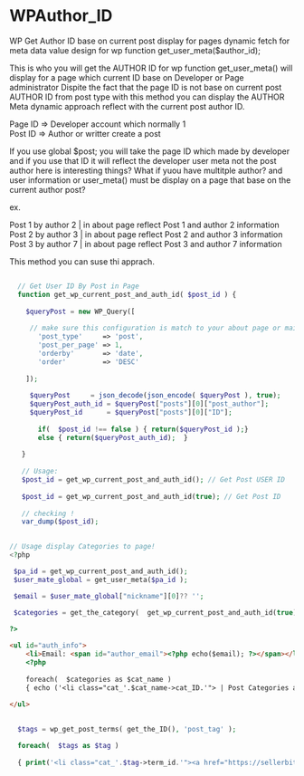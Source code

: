 # WPAuthor_ID
WP Get Author ID base on current post display for pages dynamic fetch for meta data value design for wp function get_user_meta($author_id);

This is who you will get the AUTHOR ID for wp function get_user_meta() will display for a page which current ID base on Developer or Page administrator 
Dispite the fact that the page ID is not base on current post AUTHOR ID from post type with this method you can display the AUTHOR Meta dynamic approach reflect with 
the current post author ID. 

Page ID => Developer account which normally 1 <br />
Post ID => Author or writter create a post   <br />

If you use global $post;  you will take the page ID which made by developer  
and if you use that ID it will reflect the developer user meta not the post author here is interesting things? 
What if yuou have multitple author? and user information or user_meta() must be display on a page that base on the current author post? 

ex.  <br />

Post 1 by author 2 | in about page reflect Post 1 and author 2 information  <br />
Post 2 by author 3 | in about page reflect Post 2 and author 3 information  <br />
Post 3 by author 7 | in about page reflect Post 3 and author 7 information  <br />

This method you can suse thi apprach.  <br />

```PHP

  // Get User ID By Post in Page 
  function get_wp_current_post_and_auth_id( $post_id ) {
	 
	$queryPost = new WP_Query([
	   
     // make sure this configuration is match to your about page or main page query result ! 
	   'post_type'     => 'post',
	   'post_per_page' => 1,
	   'orderby'       => 'date',
	   'order'         => 'DESC'
		
	]);  
  
     $queryPost 	= json_decode(json_encode( $queryPost ), true);
     $queryPost_auth_id = $queryPost["posts"][0]["post_author"]; 
     $queryPost_id      = $queryPost["posts"][0]["ID"];
 	
       if(  $post_id !== false ) { return($queryPost_id );}
       else { return($queryPost_auth_id);  }
  
   }
   
   // Usage: 
   $post_id = get_wp_current_post_and_auth_id(); // Get Post USER ID
   
   $post_id = get_wp_current_post_and_auth_id(true); // Get Post ID
   
   // checking !
   var_dump($post_id);
   
```

```PHP
// Usage display Categories to page!
<?php

 $pa_id = get_wp_current_post_and_auth_id();
 $user_mate_global = get_user_meta($pa_id );

 $email = $user_mate_global["nickname"][0]?? '';

 $categories = get_the_category(  get_wp_current_post_and_auth_id(true) ); 
		
?>
```

```HTML
<ul id="auth_info">
	<li>Email: <span id="author_email"><?php echo($email); ?></span></li>	
    <?php  
	
	foreach(  $categories as $cat_name ) 
	{ echo ('<li class="cat_'.$cat_name->cat_ID.'"> | Post Categories and Tags : <a href="https://sellerbites.com/newsletter/archive/">' . $cat_name->cat_name . '</a></li> '); }	?>
	
</ul>	 

```

```PHP
 
  $tags = wp_get_post_terms( get_the_ID(), 'post_tag' );	

  foreach(  $tags as $tag ) 	
		 		
  { print('<li class="cat_'.$tag->term_id.'"><a href="https://sellerbites.com/tag/'.$tag->slug.'/"  rel="tag"> '. $tag->name .' </a></li> '); }	

```



